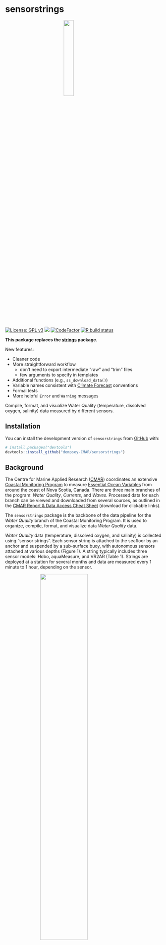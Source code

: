 
<!-- README.md is generated from README.Rmd. Please edit that file -->

# sensorstrings

<img src="man/figures/hex_sensorstrings.png" width="25%" style="display: block; margin: auto;" />

<!-- badges: start -->

[![License: GPL
v3](https://img.shields.io/badge/License-GPLv3-blue.svg)](https://www.gnu.org/licenses/gpl-3.0)
[![](https://img.shields.io/badge/devel%20version-0.1.0-blue.svg)](https://github.com/dempsey-cmar/sensorstrings)
[![CodeFactor](https://www.codefactor.io/repository/github/dempsey-cmar/sensorstrings/badge)](https://www.codefactor.io/repository/github/dempsey-cmar/sensorstrings)
[![R build
status](https://github.com/dempsey-cmar/sensorstrings/workflows/R-CMD-check/badge.svg)](https://github.com/dempsey-cmar/sensorstrings/actions)

<!-- badges: end -->

**This package replaces the
[strings](https://github.com/Centre-for-Marine-Applied-Research/strings)
package.**

New features:

-   Cleaner code
-   More straightforward workflow
    -   don’t need to export intermediate “raw” and “trim” files
    -   few arguments to specify in templates
-   Additional functions (e.g., `ss_download_data()`)
-   Variable names consistent with [Climate
    Forecast](https://cfconventions.org/) conventions
-   Formal tests
-   More helpful `Error` and `Warning` messages

Compile, format, and visualize Water Quality (temperature, dissolved
oxygen, salinity) data measured by different sensors.

## Installation

You can install the development version of `sensorstrings` from
[GitHub](https://github.com/) with:

``` r
# install.packages("devtools")
devtools::install_github("dempsey-CMAR/sensorstrings")
```

## Background

The Centre for Marine Applied Research ([CMAR](https://cmar.ca/))
coordinates an extensive [Coastal Monitoring
Program](https://cmar.ca/coastal-monitoring-program/) to measure
[Essential Ocean
Variables](https://www.goosocean.org/index.php?option=com_content&view=article&id=14&Itemid=114)
from around the coast of Nova Scotia, Canada. There are three main
branches of the program: *Water Quality*, *Currents*, and *Waves*.
Processed data for each branch can be viewed and downloaded from several
sources, as outlined in the [CMAR Report & Data Access Cheat
Sheet](https://github.com/Centre-for-Marine-Applied-Research/strings/blob/master/man/figures/README-access-cheatsheet.pdf)
(download for clickable links).

The `sensorstrings` package is the backbone of the data pipeline for the
*Water Quality* branch of the Coastal Monitoring Program. It is used to
organize, compile, format, and visualize data *Water Quality* data.

*Water Quality* data (temperature, dissolved oxygen, and salinity) is
collected using “sensor strings”. Each sensor string is attached to the
seafloor by an anchor and suspended by a sub-surface buoy, with
autonomous sensors attached at various depths (Figure 1). A string
typically includes three sensor models: Hobo, aquaMeasure, and VR2AR
(Table 1). Strings are deployed at a station for several months and data
are measured every 1 minute to 1 hour, depending on the sensor.

<img src="man/figures/figure1.png" width="55%" style="display: block; margin: auto;" />
Figure 1: Typical sensor string configuration (not to scale).

<br> <br>

After retrieval, data from each sensor is exported to a separate csv
file using manufacturer-specific software. Each type of sensor generates
a data file with unique columns and header fields, which poses a
significant challenge for compiling all data from a deployment into a
single format for analysis.

The `sensorstrings` package offers functions to compile, format, convert
units, and visualize sensor string data.

`sensorstrings` was developed specifically to streamline CMAR’s
workflow, but is flexible enough that other users can apply it to
process data from the accepted sensors (Table 1). **Vignettes to come**

| Sensor                                                                                                                           | Variable(s) Measured          |
|:---------------------------------------------------------------------------------------------------------------------------------|:------------------------------|
| [HOBO Pro V2](https://www.onsetcomp.com/datasheet/U22-001)                                                                       | Temperature                   |
| [HOBO DO](https://www.onsetcomp.com/datasheet/U26-001)                                                                           | Temperature, Dissolved Oxygen |
| [aquaMeasure DOT](https://www.innovasea.com/wp-content/uploads/2021/07/Innovasea-Aquaculture-Intelligence-Spec-Sheet-062221.pdf) | Temperature, Dissolved Oxygen |
| [aquaMeasure SAL](https://www.innovasea.com/wp-content/uploads/2021/07/Innovasea-Aquaculture-Intelligence-Spec-Sheet-062221.pdf) | Temperature, Salinity         |
| [VR2AR](https://www.innovasea.com/wp-content/uploads/2021/06/Innovasea-Fish-Tracking-vr2ar-data-sheet-0621.pdf)                  | Temperature                   |

For more information on *Water Quality* data collection and processing,
visit the [CMAR Water Quality Data Collection & Processing Cheat
Sheet](man/figures/README-workflow-cheatsheet.pdf) (download for
clickable links).

## Example

``` r
library(sensorstrings)
```

Consider a string deployed from May 31, 2019 to October 19, 2019 with
three sensors:

<table>
<thead>
<tr>
<th style="text-align:left;">
Sensor
</th>
<th style="text-align:center;">
Serial #
</th>
<th style="text-align:center;">
Depth
</th>
</tr>
</thead>
<tbody>
<tr>
<td style="text-align:left;">
HOBO Pro V2
</td>
<td style="text-align:center;">
10755220
</td>
<td style="text-align:center;">
2
</td>
</tr>
<tr>
<td style="text-align:left;">
aquaMeasure DOT
</td>
<td style="text-align:center;">
670364
</td>
<td style="text-align:center;">
5
</td>
</tr>
<tr>
<td style="text-align:left;">
VR2AR
</td>
<td style="text-align:center;">
547109
</td>
<td style="text-align:center;">
15
</td>
</tr>
</tbody>
</table>

### Raw data files

The data from each sensor is saved in separate csv file, each with
manufacturer-specific columns.

Import raw data files:

``` r
path <- system.file("extdata", package = "sensorstrings")

aquameasure_raw <- ss_read_aquameasure_data(
  path = paste0(path, "/aquameasure"), 
  file_name = "aquameasure-670364.csv"
)

hobo_raw <- ss_read_hobo_data(
  path = paste0(path, "/hobo"), 
  file_name = "10755220.csv"
)

vemco_raw <- ss_read_vemco_data(
  path = paste0(path, "/vemco"), 
  file_name = "vemco-547109.csv"
)
```

Examine the first rows of each raw data file:

#### AquaMeasure data

``` r
head(aquameasure_raw)
#>                       Timestamp(UTC) Time Corrected(seconds)             Sensor
#> 1  209s after startup (time not set)                      NA aquaMeasure-670364
#> 2  353s after startup (time not set)                      NA aquaMeasure-670364
#> 3 1226s after startup (time not set)                      NA aquaMeasure-670364
#> 4 2143s after startup (time not set)                      NA aquaMeasure-670364
#> 5 3006s after startup (time not set)                      NA aquaMeasure-670364
#> 6 3875s after startup (time not set)                      NA aquaMeasure-670364
#>        Record Type Dissolved Oxygen Temperature Device Tilt Battery Voltage
#> 1      Device Tilt               NA          NA        90.4              NA
#> 2      Temperature               NA       22.68          NA              NA
#> 3 Dissolved Oxygen            100.5          NA          NA              NA
#> 4      Device Tilt               NA          NA        91.0              NA
#> 5      Device Tilt               NA          NA        91.1              NA
#> 6 Dissolved Oxygen            100.5          NA          NA              NA
#>   TimeSet Time Text
#> 1      NA   NA   NA
#> 2      NA   NA   NA
#> 3      NA   NA   NA
#> 4      NA   NA   NA
#> 5      NA   NA   NA
#> 6      NA   NA   NA
```

#### Hobo data

``` r
head(hobo_raw)
#>    # Date Time, GMT+00:00 Temp, °C (LGR S/N: 10755220, SEN S/N: 10755220) V4
#> 1  4     2019-05-30 21:00                                           6.661 NA
#> 2  8      2019-05-31 1:00                                           7.695 NA
#> 3 12      2019-05-31 5:00                                           7.569 NA
#> 4 16      2019-05-31 9:00                                           6.509 NA
#> 5 20     2019-05-31 13:00                                           6.788 NA
#> 6 24     2019-05-31 17:00                                           6.839 NA
#>   Coupler Attached (LGR S/N: 10755220) Host Connected (LGR S/N: 10755220)
#> 1                                   NA                                 NA
#> 2                                   NA                                 NA
#> 3                                   NA                                 NA
#> 4                                   NA                                 NA
#> 5                                   NA                                 NA
#> 6                                   NA                                 NA
#>   Stopped (LGR S/N: 10755220) End Of File (LGR S/N: 10755220)
#> 1                                                            
#> 2                                                            
#> 3                                                            
#> 4                                                            
#> 5                                                            
#> 6
```

#### Vemco data

``` r
head(vemco_raw)
#>   Date and Time (UTC)     Receiver    Description  Data Units
#> 1    2019-05-30 18:06 VR2AR-547109          Noise 207.6    mV
#> 2    2019-05-30 18:10 VR2AR-547109     Tilt angle    89     °
#> 3    2019-05-30 18:13 VR2AR-547109    Temperature  13.6    °C
#> 4    2019-05-30 18:17 VR2AR-547109 Seawater depth     0     m
#> 5    2019-05-30 18:21 VR2AR-547109          Noise 178.3    mV
#> 6    2019-05-30 18:25 VR2AR-547109     Tilt angle    84     °
```

Data from each sensor is exported in a slightly different layout, making
it difficult to work with and analyze all of the data from a single
deployment.

### Compile and format with `sensorstrings`

The `ss_compile_deployment_data()` function makes it easy to compile
these files into a single data frame, with additional information added
from the deployment log.

#### Deployment Log

The deployment log includes the deployment and retrieval dates,
information on where the string was deployed, and the depth of each
sensor.

``` r
log <- ss_read_log(path)
#> v Reading from "STRING TRACKING".
#> v Range ''Area Info''.
```

``` r
log$deployment_dates
#>   start_date   end_date
#> 1 2019-05-31 2019-10-19
```

``` r
log$area_info
#>    county waterbody latitude longitude        station lease
#> 1 Halifax Shoal Bay 44.77241 -62.72608 Borgles Island    NA
```

``` r
log$sn_table
#> # A tibble: 3 x 3
#>   sensor            serial depth
#>   <chr>              <dbl> <dbl>
#> 1 HOBO Pro V2     10755220     2
#> 2 aquaMeasure DOT   670364     5
#> 3 VR2AR             547109    15
```

#### Compile Data

`ss_compile_deployment_data()` reads in the log and the data for each
sensor and exports a single data frame.

``` r
dat <- ss_compile_deployment_data(path)
#> v Reading from "STRING TRACKING".
#> v Range ''Area Info''.
#> aquaMeasure data compiled
#> HOBO data compiled
#> Vemco data compiled: Temperature

kable(dat[1:10, ])
```

<table>
<thead>
<tr>
<th style="text-align:left;">
county
</th>
<th style="text-align:left;">
waterbody
</th>
<th style="text-align:left;">
station
</th>
<th style="text-align:left;">
lease
</th>
<th style="text-align:right;">
latitude
</th>
<th style="text-align:right;">
longitude
</th>
<th style="text-align:left;">
deployment_range
</th>
<th style="text-align:left;">
sensor
</th>
<th style="text-align:left;">
timestamp_utc
</th>
<th style="text-align:left;">
sensor_depth_at_low_tide_m
</th>
<th style="text-align:right;">
dissolved_oxygen_percent_saturation
</th>
<th style="text-align:right;">
sensor_depth_measured_m
</th>
<th style="text-align:right;">
temperature_degree_C
</th>
</tr>
</thead>
<tbody>
<tr>
<td style="text-align:left;">
Halifax
</td>
<td style="text-align:left;">
Shoal Bay
</td>
<td style="text-align:left;">
Borgles Island
</td>
<td style="text-align:left;">
NA
</td>
<td style="text-align:right;">
44.77241
</td>
<td style="text-align:right;">
-62.72608
</td>
<td style="text-align:left;">
2019-May-31 to 2019-Oct-19
</td>
<td style="text-align:left;">
HOBO Pro V2-10755220
</td>
<td style="text-align:left;">
2019-05-31 01:00:00
</td>
<td style="text-align:left;">
2
</td>
<td style="text-align:right;">
NA
</td>
<td style="text-align:right;">
NA
</td>
<td style="text-align:right;">
7.695
</td>
</tr>
<tr>
<td style="text-align:left;">
Halifax
</td>
<td style="text-align:left;">
Shoal Bay
</td>
<td style="text-align:left;">
Borgles Island
</td>
<td style="text-align:left;">
NA
</td>
<td style="text-align:right;">
44.77241
</td>
<td style="text-align:right;">
-62.72608
</td>
<td style="text-align:left;">
2019-May-31 to 2019-Oct-19
</td>
<td style="text-align:left;">
HOBO Pro V2-10755220
</td>
<td style="text-align:left;">
2019-05-31 05:00:00
</td>
<td style="text-align:left;">
2
</td>
<td style="text-align:right;">
NA
</td>
<td style="text-align:right;">
NA
</td>
<td style="text-align:right;">
7.569
</td>
</tr>
<tr>
<td style="text-align:left;">
Halifax
</td>
<td style="text-align:left;">
Shoal Bay
</td>
<td style="text-align:left;">
Borgles Island
</td>
<td style="text-align:left;">
NA
</td>
<td style="text-align:right;">
44.77241
</td>
<td style="text-align:right;">
-62.72608
</td>
<td style="text-align:left;">
2019-May-31 to 2019-Oct-19
</td>
<td style="text-align:left;">
HOBO Pro V2-10755220
</td>
<td style="text-align:left;">
2019-05-31 09:00:00
</td>
<td style="text-align:left;">
2
</td>
<td style="text-align:right;">
NA
</td>
<td style="text-align:right;">
NA
</td>
<td style="text-align:right;">
6.509
</td>
</tr>
<tr>
<td style="text-align:left;">
Halifax
</td>
<td style="text-align:left;">
Shoal Bay
</td>
<td style="text-align:left;">
Borgles Island
</td>
<td style="text-align:left;">
NA
</td>
<td style="text-align:right;">
44.77241
</td>
<td style="text-align:right;">
-62.72608
</td>
<td style="text-align:left;">
2019-May-31 to 2019-Oct-19
</td>
<td style="text-align:left;">
HOBO Pro V2-10755220
</td>
<td style="text-align:left;">
2019-05-31 13:00:00
</td>
<td style="text-align:left;">
2
</td>
<td style="text-align:right;">
NA
</td>
<td style="text-align:right;">
NA
</td>
<td style="text-align:right;">
6.788
</td>
</tr>
<tr>
<td style="text-align:left;">
Halifax
</td>
<td style="text-align:left;">
Shoal Bay
</td>
<td style="text-align:left;">
Borgles Island
</td>
<td style="text-align:left;">
NA
</td>
<td style="text-align:right;">
44.77241
</td>
<td style="text-align:right;">
-62.72608
</td>
<td style="text-align:left;">
2019-May-31 to 2019-Oct-19
</td>
<td style="text-align:left;">
HOBO Pro V2-10755220
</td>
<td style="text-align:left;">
2019-05-31 17:00:00
</td>
<td style="text-align:left;">
2
</td>
<td style="text-align:right;">
NA
</td>
<td style="text-align:right;">
NA
</td>
<td style="text-align:right;">
6.839
</td>
</tr>
<tr>
<td style="text-align:left;">
Halifax
</td>
<td style="text-align:left;">
Shoal Bay
</td>
<td style="text-align:left;">
Borgles Island
</td>
<td style="text-align:left;">
NA
</td>
<td style="text-align:right;">
44.77241
</td>
<td style="text-align:right;">
-62.72608
</td>
<td style="text-align:left;">
2019-May-31 to 2019-Oct-19
</td>
<td style="text-align:left;">
HOBO Pro V2-10755220
</td>
<td style="text-align:left;">
2019-05-31 21:00:00
</td>
<td style="text-align:left;">
2
</td>
<td style="text-align:right;">
NA
</td>
<td style="text-align:right;">
NA
</td>
<td style="text-align:right;">
7.192
</td>
</tr>
<tr>
<td style="text-align:left;">
Halifax
</td>
<td style="text-align:left;">
Shoal Bay
</td>
<td style="text-align:left;">
Borgles Island
</td>
<td style="text-align:left;">
NA
</td>
<td style="text-align:right;">
44.77241
</td>
<td style="text-align:right;">
-62.72608
</td>
<td style="text-align:left;">
2019-May-31 to 2019-Oct-19
</td>
<td style="text-align:left;">
HOBO Pro V2-10755220
</td>
<td style="text-align:left;">
2019-06-01 01:00:00
</td>
<td style="text-align:left;">
2
</td>
<td style="text-align:right;">
NA
</td>
<td style="text-align:right;">
NA
</td>
<td style="text-align:right;">
7.594
</td>
</tr>
<tr>
<td style="text-align:left;">
Halifax
</td>
<td style="text-align:left;">
Shoal Bay
</td>
<td style="text-align:left;">
Borgles Island
</td>
<td style="text-align:left;">
NA
</td>
<td style="text-align:right;">
44.77241
</td>
<td style="text-align:right;">
-62.72608
</td>
<td style="text-align:left;">
2019-May-31 to 2019-Oct-19
</td>
<td style="text-align:left;">
HOBO Pro V2-10755220
</td>
<td style="text-align:left;">
2019-06-01 05:00:00
</td>
<td style="text-align:left;">
2
</td>
<td style="text-align:right;">
NA
</td>
<td style="text-align:right;">
NA
</td>
<td style="text-align:right;">
7.544
</td>
</tr>
<tr>
<td style="text-align:left;">
Halifax
</td>
<td style="text-align:left;">
Shoal Bay
</td>
<td style="text-align:left;">
Borgles Island
</td>
<td style="text-align:left;">
NA
</td>
<td style="text-align:right;">
44.77241
</td>
<td style="text-align:right;">
-62.72608
</td>
<td style="text-align:left;">
2019-May-31 to 2019-Oct-19
</td>
<td style="text-align:left;">
HOBO Pro V2-10755220
</td>
<td style="text-align:left;">
2019-06-01 09:00:00
</td>
<td style="text-align:left;">
2
</td>
<td style="text-align:right;">
NA
</td>
<td style="text-align:right;">
NA
</td>
<td style="text-align:right;">
6.661
</td>
</tr>
<tr>
<td style="text-align:left;">
Halifax
</td>
<td style="text-align:left;">
Shoal Bay
</td>
<td style="text-align:left;">
Borgles Island
</td>
<td style="text-align:left;">
NA
</td>
<td style="text-align:right;">
44.77241
</td>
<td style="text-align:right;">
-62.72608
</td>
<td style="text-align:left;">
2019-May-31 to 2019-Oct-19
</td>
<td style="text-align:left;">
HOBO Pro V2-10755220
</td>
<td style="text-align:left;">
2019-06-01 13:00:00
</td>
<td style="text-align:left;">
2
</td>
<td style="text-align:right;">
NA
</td>
<td style="text-align:right;">
NA
</td>
<td style="text-align:right;">
7.242
</td>
</tr>
</tbody>
</table>

### Plot

``` r
ss_plot_variables_at_depth(dat)
```

<img src="man/figures/README-fig1-1.png" width="100%" />
